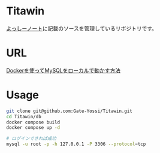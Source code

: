# Titawin
[よっしーノート](https://yossi-note.com/)に記載のソースを管理しているリポジトリです。

# URL

[Dockerを使ってMySQLをローカルで動かす方法](https://yossi-note.com/How_to_run_MySQL_locally_using_Docker/)

# Usage

```bash
git clone git@github.com:Gate-Yossi/Titawin.git
cd Titawin/db
docker compose build
docker compose up -d
```

```bash
# ログインできれば成功
mysql -u root -p -h 127.0.0.1 -P 3306 --protocol=tcp 
```
